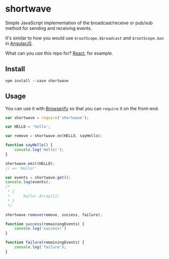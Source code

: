 # shortwave

Simple JavaScript implementation of the broadcast/receive or pub/sub method for sending and receiving events.

It's similar to how you would use `$rootScope.$broadcast` and `$rootScope.$on` in <a href="https://angularjs.org/">AngularJS</a>.

What can you use this repo for? <a href="https://facebook.github.io/react/">React</a>, for example.

## Install

```
npm install --save shortwave
```

## Usage

You can use it with <a href="http://browserify.org/">Browserify</a> so that you can `require` it on the front-end.

```javascript
var shortwave = require('shortwave');

var HELLO = 'hello';

var remove = shortwave.on(HELLO, sayHello);

function sayHello() {
    console.log('Hello!');
}

shortwave.emit(HELLO);
// => 'Hello!'

var events = shortwave.get();
console.log(events);
/*
 * {
 *      hello: Array[1];
 * }
 */

shortwave.remove(remove, success, failure);

function success(remainingEvents) {
    console.log('success!')
}

function failure(remainingEvents) {
    console.log('failure');
}       
```